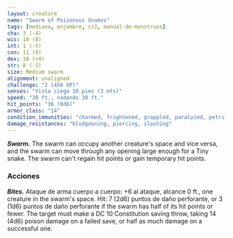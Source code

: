 ```yaml
---
layout: creature
name: "Swarm of Poisonous Snakes"
tags: [mediana, enjambre, cr2, manual-de-monstruos]
cha: 3 (-4)
wis: 10 (0)
int: 1 (-5)
con: 11 (0)
dex: 18 (+4)
str: 8 (-1)
size: Medium swarm
alignment: unaligned
challenge: "2 (450 XP)"
senses: "Vista ciega 10 pies (3 mts)"
speed: "30 ft., nadando 30 ft."
hit_points: "36 (8d8)"
armor_class: "14"
condition_immunities: "charmed, frightened, grappled, paralyzed, petrified, prone, restrained, stunned"
damage_resistances: "bludgeoning, piercing, slashing"
---
```


***Swarm.*** The swarm can occupy another creature's space and vice versa, and the swarm can move through any opening large enough for a Tiny snake. The swarm can't regain hit points or gain temporary hit points.

### Acciones

***Bites.*** Ataque de arma cuerpo a cuerpo: +6 al ataque, alcance 0 ft., one creature in the swarm's space. Hit: 7 (2d6) puntos de daño perforante, or 3 (1d6) puntos de daño perforante if the swarm has half of its hit points or fewer. The target must make a DC 10 Constitution saving throw, taking 14 (4d6) poison damage on a failed save, or half as much damage on a successful one.